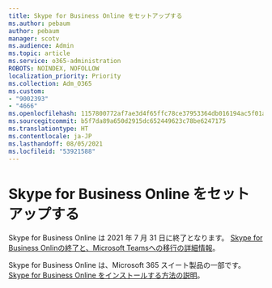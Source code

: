 ```yaml
---
title: Skype for Business Online をセットアップする
ms.author: pebaum
author: pebaum
manager: scotv
ms.audience: Admin
ms.topic: article
ms.service: o365-administration
ROBOTS: NOINDEX, NOFOLLOW
localization_priority: Priority
ms.collection: Adm_O365
ms.custom:
- "9002393"
- "4666"
ms.openlocfilehash: 1157800772af7ae3d4f65ffc78ce37953364db016194ac5f01aeb92295390f93
ms.sourcegitcommit: b5f7da89a650d2915dc652449623c78be6247175
ms.translationtype: HT
ms.contentlocale: ja-JP
ms.lasthandoff: 08/05/2021
ms.locfileid: "53921588"
---
```

# <a name="set-up-skype-for-business-online"></a>Skype for Business Online をセットアップする

Skype for Business Online は 2021 年 7 月 31 日に終了となります。 [Skype for Business Onlinの終了と、Microsoft Teamsへの移行の詳細情報](https://docs.microsoft.com/microsoftteams/skype-for-business-online-retirement)。

Skype for Business Online は、Microsoft 365 スイート製品の一部です。 [Skype for Business Online をインストールする方法の説明](https://support.office.com/article/Install-Skype-for-Business-Online-8a618bc4-3fc8-4d5f-9d62-cf93a0494800)。
